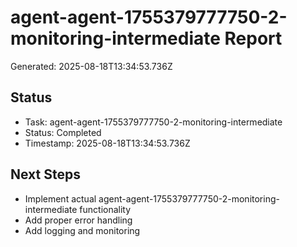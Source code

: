 # agent-agent-1755379777750-2-monitoring-intermediate Report

Generated: 2025-08-18T13:34:53.736Z

## Status
- Task: agent-agent-1755379777750-2-monitoring-intermediate
- Status: Completed
- Timestamp: 2025-08-18T13:34:53.736Z

## Next Steps
- Implement actual agent-agent-1755379777750-2-monitoring-intermediate functionality
- Add proper error handling
- Add logging and monitoring
